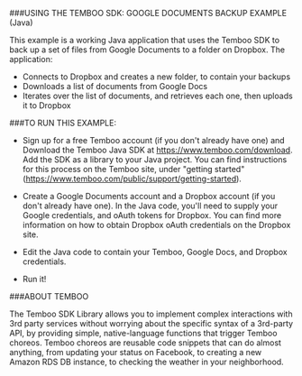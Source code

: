 
###USING THE TEMBOO SDK: GOOGLE DOCUMENTS BACKUP EXAMPLE (Java)

This example is a working Java application that uses the Temboo SDK to back up a set of 
files from Google Documents to a folder on Dropbox. The application:

 * Connects to Dropbox and creates a new folder, to contain your backups
 * Downloads a list of documents from Google Docs
 * Iterates over the list of documents, and retrieves each one, then uploads it to Dropbox

###TO RUN THIS EXAMPLE:

 * Sign up for a free Temboo account (if you don't already have one) and Download the Temboo Java SDK
at https://www.temboo.com/download. Add the SDK as a library to your Java project. You can find instructions
for this process on the Temboo site, under "getting started" (https://www.temboo.com/public/support/getting-started).

 * Create a Google Documents account and a Dropbox account (if you don't already have one). 
In the Java code, you'll need to supply your Google credentials, and oAuth tokens for Dropbox.
You can find more information on how to obtain Dropbox oAuth credentials on the Dropbox site.

 * Edit the Java code to contain your Temboo, Google Docs, and Dropbox credentials. 

 * Run it!

###ABOUT TEMBOO

The Temboo SDK Library allows you to implement complex interactions with 3rd party services 
without worrying about the specific syntax of a 3rd-party API, by providing simple, 
native-language functions that trigger Temboo choreos. Temboo choreos are reusable
code snippets that can do almost anything, from updating your status on Facebook, to creating
a new Amazon RDS DB instance, to checking the weather in your neighborhood. 
